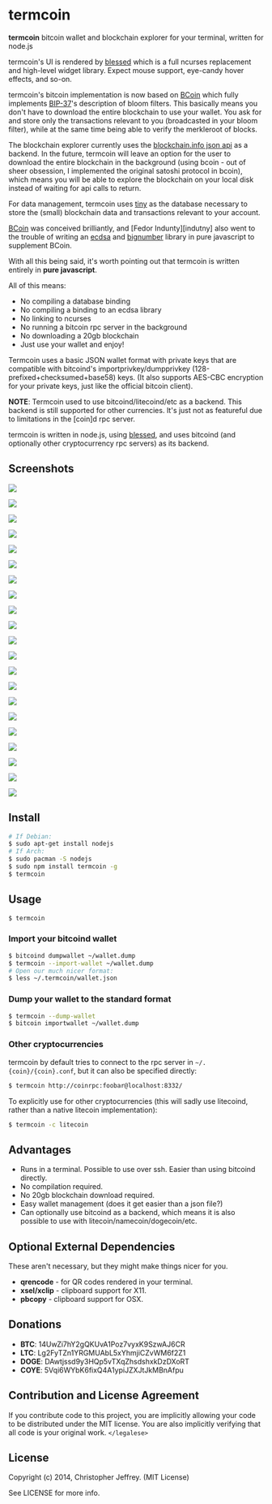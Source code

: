 # termcoin

**termcoin** bitcoin wallet and blockchain explorer for your terminal, written
for node.js

termcoin's UI is rendered by [blessed][blessed] which is a full ncurses
replacement and high-level widget library. Expect mouse support, eye-candy
hover effects, and so-on.

termcoin's bitcoin implementation is now based on [BCoin][bcoin] which fully
implements [BIP-37][bip37]'s description of bloom filters. This basically means
you don't have to download the entire blockchain to use your wallet. You ask
for and store only the transactions relevant to you (broadcasted in your bloom
filter), while at the same time being able to verify the merkleroot of blocks.

The blockchain explorer currently uses the [blockchain.info json
api][blockchain-api] as a backend. In the future, termcoin will leave an option
for the user to download the entire blockchain in the background (using bcoin -
out of sheer obsession, I implemented the original satoshi protocol in bcoin),
which means you will be able to explore the blockchain on your local disk
instead of waiting for api calls to return.

For data management, termcoin uses [tiny][tiny] as the database necessary to
store the (small) blockchain data and transactions relevant to your account.

[BCoin][bcoin] was conceived brilliantly, and [Fedor Indunty][indutny] also
went to the trouble of writing an [ecdsa][ecdsa] and [bignumber][bn] library in
pure javascript to supplement BCoin.

With all this being said, it's worth pointing out that termcoin is written
entirely in **pure javascript**.

All of this means:

- No compiling a database binding
- No compiling a binding to an ecdsa library
- No linking to ncurses
- No running a bitcoin rpc server in the background
- No downloading a 20gb blockchain
- Just use your wallet and enjoy!

Termcoin uses a basic JSON wallet format with private keys that are compatible
with bitcoind's importprivkey/dumpprivkey (128-prefixed+checksumed+base58)
keys. (It also supports AES-CBC encryption for your private keys, just like the
official bitcoin client).

**NOTE**: Termcoin used to use bitcoind/litecoind/etc as a backend. This
backend is still supported for other currencies. It's just not as featureful
due to limitations in the [coin]d rpc server.

termcoin is written in node.js, using [blessed][blessed], and uses bitcoind
(and optionally other cryptocurrency rpc servers) as its backend.

## Screenshots

![](https://raw.githubusercontent.com/chjj/termcoin/master/img/01.png)

![](https://raw.githubusercontent.com/chjj/termcoin/master/img/02.png)

![](https://raw.githubusercontent.com/chjj/termcoin/master/img/03.png)

![](https://raw.githubusercontent.com/chjj/termcoin/master/img/04.png)

![](https://raw.githubusercontent.com/chjj/termcoin/master/img/05.png)

![](https://raw.githubusercontent.com/chjj/termcoin/master/img/06.png)

![](https://raw.githubusercontent.com/chjj/termcoin/master/img/07.png)

![](https://raw.githubusercontent.com/chjj/termcoin/master/img/08.png)

![](https://raw.githubusercontent.com/chjj/termcoin/master/img/09.png)

![](https://raw.githubusercontent.com/chjj/termcoin/master/img/10.png)

![](https://raw.githubusercontent.com/chjj/termcoin/master/img/11.png)

![](https://raw.githubusercontent.com/chjj/termcoin/master/img/12.png)

![](https://raw.githubusercontent.com/chjj/termcoin/master/img/13.png)

![](https://raw.githubusercontent.com/chjj/termcoin/master/img/14.png)

![](https://raw.githubusercontent.com/chjj/termcoin/master/img/15.png)

![](https://raw.githubusercontent.com/chjj/termcoin/master/img/16.png)

![](https://raw.githubusercontent.com/chjj/termcoin/master/img/17.png)

![](https://raw.githubusercontent.com/chjj/termcoin/master/img/18.png)

![](https://raw.githubusercontent.com/chjj/termcoin/master/img/19.png)

![](https://raw.githubusercontent.com/chjj/termcoin/master/img/20.png)

![](https://raw.githubusercontent.com/chjj/termcoin/master/img/21.png)

## Install

``` bash
# If Debian:
$ sudo apt-get install nodejs
# If Arch:
$ sudo pacman -S nodejs
$ sudo npm install termcoin -g
$ termcoin
```

## Usage

``` bash
$ termcoin
```

### Import your bitcoind wallet

``` bash
$ bitcoind dumpwallet ~/wallet.dump
$ termcoin --import-wallet ~/wallet.dump
# Open our much nicer format:
$ less ~/.termcoin/wallet.json
```

### Dump your wallet to the standard format

``` bash
$ termcoin --dump-wallet
$ bitcoin importwallet ~/wallet.dump
```

### Other cryptocurrencies

termcoin by default tries to connect to the rpc server in
`~/.{coin}/{coin}.conf`, but it can also be specified directly:

``` bash
$ termcoin http://coinrpc:foobar@localhost:8332/
```

To explicitly use for other cryptocurrencies (this will sadly use litecoind,
rather than a native litecoin implementation):

``` bash
$ termcoin -c litecoin
```

## Advantages

- Runs in a terminal. Possible to use over ssh. Easier than using bitcoind
  directly.
- No compilation required.
- No 20gb blockchain download required.
- Easy wallet management (does it get easier than a json file?)
- Can optionally use bitcoind as a backend, which means it is also possible to use with
  litecoin/namecoin/dogecoin/etc.

## Optional External Dependencies

These aren't necessary, but they might make things nicer for you.

- **qrencode** - for QR codes rendered in your terminal.
- **xsel/xclip** - clipboard support for X11.
- **pbcopy** - clipboard support for OSX.

## Donations

- **BTC**:  14UwZi7hY2gQKUvA1Poz7vyxK9SzwAJ6CR
- **LTC**:  Lg2FyTZn1YRGMUAbL5xYhmjiCZvWM6f2Z1
- **DOGE**: DAwtjssd9y3HQp5vTXqZhsdshxkDzDXoRT
- **COYE**: 5Vqi6WYbK6fixQ4A1ypiJZXJtJkMBnAfpu

## Contribution and License Agreement

If you contribute code to this project, you are implicitly allowing your code
to be distributed under the MIT license. You are also implicitly verifying that
all code is your original work. `</legalese>`

## License

Copyright (c) 2014, Christopher Jeffrey. (MIT License)

See LICENSE for more info.

[blessed]: https://github.com/chjj/blessed
[tiny]: https://github.com/chjj/tiny
[fedor]: https://github.com/indutny
[bn]: https://github.com/indutny/bn.js
[ecdsa]: https://github.com/indutny/elliptic
[bcoin]: https://github.com/indutny/bcoin
[bip37]: https://github.com/bitcoin/bips/blob/master/bip-0037.mediawiki
[blockchain-api]: https://blockchain.info/api/blockchain_api

